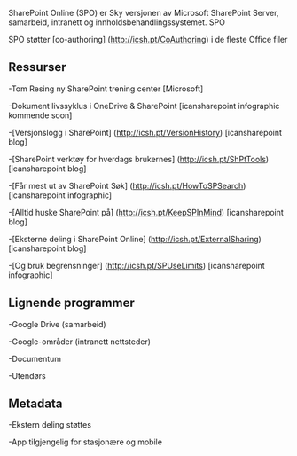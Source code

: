

SharePoint Online (SPO) er Sky versjonen av Microsoft SharePoint
Server, samarbeid, intranett og innholdsbehandlingssystemet. SPO

SPO støtter [co-authoring] (http://icsh.pt/CoAuthoring) i de fleste Office
filer

Ressurser
---------

-Tom Resing ny SharePoint trening center \[Microsoft\]

-Dokument livssyklus i OneDrive & SharePoint \[icansharepoint
    infographic kommende soon\]

-[Versjonslogg i SharePoint] (http://icsh.pt/VersionHistory)
    \[icansharepoint blog\]

-[SharePoint verktøy for hverdags brukernes] (http://icsh.pt/ShPtTools)
    \[icansharepoint blog\]

-[Får mest ut av SharePoint
    Søk] (http://icsh.pt/HowToSPSearch) \[icansharepoint infographic\]

-[Alltid huske SharePoint på] (http://icsh.pt/KeepSPInMind)
    \[icansharepoint blog\]

-[Eksterne deling i SharePoint
    Online] (http://icsh.pt/ExternalSharing) \[icansharepoint blog\]

-[Og bruk begrensninger] (http://icsh.pt/SPUseLimits)
    \[icansharepoint infographic\]

Lignende programmer
--------------------

-Google Drive (samarbeid)

-Google-områder (intranett nettsteder)

-Documentum

-Utendørs

Metadata
--------

-Ekstern deling støttes

-App tilgjengelig for stasjonære og mobile
